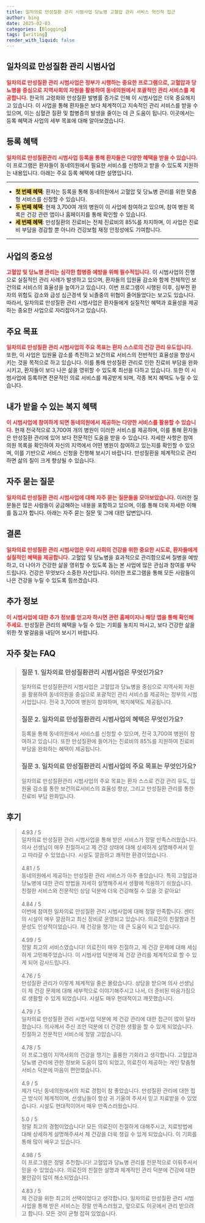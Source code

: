 ```yaml
---
title: 일차의료 만성질환 관리 시범사업 당뇨병 고혈압 관리 서비스 혁신적 접근
author: bing
date: 2025-02-03
categories: [Blogging]
tags: [writing]
render_with_liquid: false
---
```



<h2 id='일차의료_만성질환_관리_시범사업'>일차의료 만성질환 관리 시범사업</h2>

<p><b><span style="color: #ee2323;">일차의료 만성질환 관리 시범사업은 정부가 시행하는 중요한 프로그램으로, 고혈압과 당뇨병을 중심으로 지역사회의 자원을 활용하여 동네의원에서 포괄적인 관리 서비스를 제공합니다.</span></b> 한국의 고령화와 만성질환 발병률 증가로 인해 이 시범사업은 더욱 중요해지고 있습니다. 이 사업을 통해 환자들은 보다 체계적이고 지속적인 관리 서비스를 받을 수 있으며, 이는 심혈관 질환 및 합병증의 발생을 줄이는 데 큰 도움이 됩니다. 이곳에서는 등록 혜택과 사업의 세부 목표에 대해 알아보겠습니다.</p>

<h2 id='등록_혜택'>등록 혜택</h2>

<p><b><span style="color: #ee2323;">일차의료 만성질환관리 시범사업 등록을 통해 환자들은 다양한 혜택을 받을 수 있습니다.</span></b> 이 프로그램은 환자들이 동네의원에서 필요한 서비스를 신청하고 받을 수 있도록 지원하는 내용입니다. 아래는 주요 등록 혜택에 대한 설명입니다.</p>

<hr />

<ul>
    <li><b><span style="background-color: #ffe066;">첫 번째 혜택</span></b>: 환자는 등록을 통해 동네의원에서 고혈압 및 당뇨병 관리를 위한 맞춤형 서비스를 신청할 수 있습니다.</li>
    <li><b><span style="background-color: #ffe066;">두 번째 혜택</span></b>: 현재 3,700여 개의 병원이 이 사업에 참여하고 있으며, 참여 병원 목록은 건강 관련 앱이나 홈페이지를 통해 확인할 수 있습니다.</li>
    <li><b><span style="background-color: #ffe066;">세 번째 혜택</span></b>: 만성질환의 진료비는 전체 진료비의 85%를 차지하며, 이 사업은 진료비 부담을 경감할 뿐 아니라 건강보험 재정 안정성에도 기여합니다.</li>
</ul>

<hr />

<h2 id='사업의_중요성'>사업의 중요성</h2>

<p><b><span style="color: #ee2323;">고혈압 및 당뇨병 관리는 심각한 합병증 예방을 위해 필수적입니다.</span></b> 이 시범사업의 진행으로 실질적인 관리 사례가 발생하고 있으며, 환자들의 입원율 감소와 함께 전체적인 보건의료 서비스의 효율성을 높여가고 있습니다. 이번 프로그램이 시행된 이후, 심부전 환자의 위험도 감소와 급성 심근경색 및 뇌졸중의 위협이 줄어들었다는 보고도 있습니다. 따라서, 일차의료 만성질환 관리 시범사업은 환자들에게 실질적인 혜택과 효율성을 제공하는 중요한 사업으로 자리잡아가고 있습니다.</p>

<h2 id='주요_목표'>주요 목표</h2>

<p><b><span style="color: #ee2323;">일차의료 만성질환 관리 시범사업의 주요 목표는 환자 스스로의 건강 관리 유도입니다.</span></b> 또한, 이 사업은 입원율 감소를 촉진하고 보건의료 서비스의 전반적인 효율성을 향상시키는 것을 목적으로 하고 있습니다. 이를 통해 만성질환 관리로 인한 진료비 부담을 완화시키고, 환자들이 보다 나은 삶을 영위할 수 있도록 최선을 다하고 있습니다. 또한 이 시범사업에 등록하면 전문적인 의료 서비스를 제공받게 되며, 각종 복지 혜택도 누릴 수 있습니다.</p>

<h2 id='복지_혜택'>내가 받을 수 있는 복지 혜택</h2>

<p><b><span style="color: #ee2323;">이 시범사업에 참여하게 되면 동네의원에서 제공하는 다양한 서비스를 활용할 수 있습니다.</span></b> 현재 전국적으로 3,700여 개의 병원이 이러한 서비스를 제공하며, 이를 통해 환자들은 만성질환 관리에 있어 보다 전문적인 도움을 받을 수 있습니다. 자세한 사항은 참여 의원 목록을 확인하여 자신의 지역에서 어떤 병원이 참여하고 있는지를 확인할 수 있으며, 이를 기반으로 서비스 신청을 진행해 보시기 바랍니다. 만성질환을 체계적으로 관리하면 삶의 질이 크게 향상될 수 있습니다.</p>

<h2 id='자주_묻는_질문'>자주 묻는 질문</h2>

<p><b><span style="color: #ee2323;">일차의료 만성질환 관리 시범사업에 대해 자주 묻는 질문들을 모아보았습니다.</span></b> 이러한 질문들은 많은 사람들이 궁금해하는 내용을 포함하고 있으며, 이를 통해 더욱 자세한 이해를 돕고자 합니다. 아래는 자주 묻는 질문 및 그에 대한 답변입니다.</p>

<h2 id='결론'>결론</h2>

<p><b><span style="color: #ee2323;">일차의료 만성질환 관리 시범사업은 우리 사회의 건강을 위한 중요한 시도로, 환자들에게 실질적인 혜택을 제공합니다.</span></b> 고혈압 및 당뇨병을 효과적으로 관리함으로써 질병을 예방하고, 더 나아가 건강한 삶을 영위할 수 있도록 돕는 본 사업에 많은 관심과 참여를 부탁드립니다. 건강은 무엇보다 소중한 자산입니다. 이러한 프로그램을 통해 모든 사람들이 나은 건강을 누릴 수 있도록 힘쓰겠습니다.</p>

<h2 id='추가정보'>추가 정보</h2>

<p><b><span style="color: #ee2323;">이 시범사업에 대한 추가 정보를 얻고자 하시면 관련 홈페이지나 해당 앱을 통해 확인해 주세요.</span></b> 만성질환 관리의 혜택을 누릴 수 있는 기회를 놓치지 마시고, 보다 건강한 삶을 위한 첫 발걸음을 내딛어 보시기 바랍니다.</p>


<h2 id='자주_찾는_FAQ'>자주 찾는 FAQ</h2>
<div itemscope="" itemtype="https://schema.org/FAQPage">
<blockquote>
<div itemscope="" itemprop="mainEntity" itemtype="https://schema.org/Question">
<h3 itemprop="name">질문 1. 일차의료 만성질환관리 시범사업은 무엇인가요?</h3>
<div itemscope="" itemprop="acceptedAnswer" itemtype="https://schema.org/Answer">
<span itemprop="text">
<p>일차의료 만성질환관리 시범사업은 고혈압과 당뇨병을 중심으로 지역사회 자원을 활용하여 동네의원을 중심으로 포괄적인 관리 서비스를 제공하는 정부의 시범사업입니다. 전국 3,700여 병원이 참여하며, 복지혜택도 제공됩니다.</p>
</span>
</div>
</div>
<div itemscope="" itemprop="mainEntity" itemtype="https://schema.org/Question">
<h3 itemprop="name">질문 2. 일차의료 만성질환관리 시범사업의 혜택은 무엇인가요?</h3>
<div itemscope="" itemprop="acceptedAnswer" itemtype="https://schema.org/Answer">
<span itemprop="text">
<p>등록을 통해 동네의원에서 서비스를 신청할 수 있으며, 전국 3,700여 병원이 참여하고 있습니다. 또한 만성질환에 들어가는 진료비의 85%를 지원하여 진료비 부담을 완화하는 혜택이 제공됩니다.</p>
</span>
</div>
</div>
<div itemscope="" itemprop="mainEntity" itemtype="https://schema.org/Question">
<h3 itemprop="name">질문 3. 일차의료 만성질환관리 시범사업의 주요 목표는 무엇인가요?</h3>
<div itemscope="" itemprop="acceptedAnswer" itemtype="https://schema.org/Answer">
<span itemprop="text">
<p>일차의료 만성질환관리 시범사업의 주요 목표는 환자 스스로 건강 관리 유도, 입원율 감소를 통한 보건의료서비스의 효율성 향상, 그리고 만성질환 관리를 통한 진료비 부담 완화입니다.</p>
</span>
</div>
</div>
</blockquote>
</div>
<h2 id='후기'>후기</h2>
<div itemscope itemtype="https://schema.org/Product">
  <blockquote>
  <div itemprop="review" itemscope itemtype="https://schema.org/Review">
      <div itemprop="reviewRating" itemscope itemtype="https://schema.org/Rating"> <span itemprop="ratingValue">4.93</span> / <span itemprop="bestRating">5</span> </div>
      <span itemprop="reviewBody">일차의료 만성질환 관리 시범사업을 통해 받은 서비스가 정말 만족스러웠습니다. 의사 선생님이 매우 친절하시고 제 건강 상태에 대해 상세하게 설명해주셔서 믿고 따라갈 수 있었습니다. 시설도 깔끔하고 쾌적한 환경이었습니다.</span>
  </div>
  <br>
  <div itemprop="review" itemscope itemtype="https://schema.org/Review">
      <div itemprop="reviewRating" itemscope itemtype="https://schema.org/Rating"> <span itemprop="ratingValue">4.81</span> / <span itemprop="bestRating">5</span> </div>
      <span itemprop="reviewBody">동네의원에서 제공하는 만성질환 관리 서비스가 아주 좋았습니다. 특히 고혈압과 당뇨병에 대한 관리 방법을 자세히 설명해주셔서 생활에 적용하기 쉬웠습니다. 친절한 서비스와 전문적인 상담 덕분에 더욱 건강해질 수 있을 것 같아요!</span>
  </div>
  <br>
  <div itemprop="review" itemscope itemtype="https://schema.org/Review">
      <div itemprop="reviewRating" itemscope itemtype="https://schema.org/Rating"> <span itemprop="ratingValue">4.84</span> / <span itemprop="bestRating">5</span> </div>
      <span itemprop="reviewBody">이번에 참여한 일차의료 만성질환 관리 시범사업에 대해 정말 만족합니다. 센터의 시설이 매우 깔끔하고 최신 장비로 운영되고 있습니다. 의료진의 친절함과 전문성도 인상적이었습니다. 제 건강을 챙기는 데 큰 도움이 되고 있습니다.</span>
  </div>
  <br>
  <div itemprop="review" itemscope itemtype="https://schema.org/Review">
      <div itemprop="reviewRating" itemscope itemtype="https://schema.org/Rating"> <span itemprop="ratingValue">4.99</span> / <span itemprop="bestRating">5</span> </div>
      <span itemprop="reviewBody">정말 최고의 서비스였습니다! 의료진이 매우 친절하고, 제 건강 문제에 대해 세심하게 고민해주었습니다. 이 시범사업 덕분에 제 건강 관리를 체계적으로 할 수 있게 되어 감사드립니다.</span>
  </div>
  <br>
  <div itemprop="review" itemscope itemtype="https://schema.org/Review">
      <div itemprop="reviewRating" itemscope itemtype="https://schema.org/Rating"> <span itemprop="ratingValue">4.76</span> / <span itemprop="bestRating">5</span> </div>
      <span itemprop="reviewBody">만성질환 관리가 이렇게 체계적일 줄은 몰랐습니다. 상담을 받으며 의사 선생님이 제 건강 문제에 대해 세부적으로 이야기해주시고 나서, 더 준비된 마음가짐으로 생활할 수 있게 되었습니다. 시설도 매우 현대적이고 깨끗했습니다.</span>
  </div>
  <br>
  <div itemprop="review" itemscope itemtype="https://schema.org/Review">
      <div itemprop="reviewRating" itemscope itemtype="https://schema.org/Rating"> <span itemprop="ratingValue">4.79</span> / <span itemprop="bestRating">5</span> </div>
      <span itemprop="reviewBody">일차의료 만성질환 관리 시범사업 덕분에 제 건강 관리에 대한 접근이 많이 달라졌습니다. 의사께서 주신 조언 덕분에 더 건강한 생활을 할 수 있게 되었습니다. 친절하고 전문적인 서비스에 정말 고맙습니다.</span>
  </div>
  <br>
  <div itemprop="review" itemscope itemtype="https://schema.org/Review">
      <div itemprop="reviewRating" itemscope itemtype="https://schema.org/Rating"> <span itemprop="ratingValue">4.78</span> / <span itemprop="bestRating">5</span> </div>
      <span itemprop="reviewBody">이 프로그램이 지역사회의 건강을 챙기는 훌륭한 기회라고 생각합니다. 고혈압과 당뇨병 관리에 관한 정보와 도움이 많이 되었고, 의료진이 제공하는 개인 맞춤형 서비스 덕분에 마음이 편안했습니다.</span>
  </div>
  <br>
  <div itemprop="review" itemscope itemtype="https://schema.org/Review">
      <div itemprop="reviewRating" itemscope itemtype="https://schema.org/Rating"> <span itemprop="ratingValue">4.9</span> / <span itemprop="bestRating">5</span> </div>
      <span itemprop="reviewBody">제가 다닌 동네의원에서의 치료 경험이 참 좋았습니다. 만성질환 관리에 대한 접근 방식이 체계적이며, 선생님들이 항상 귀 기울여 주셔서 믿고 치료받을 수 있었습니다. 시설도 현대적이어서 매우 만족스러웠습니다.</span>
  </div>
  <br>
  <div itemprop="review" itemscope itemtype="https://schema.org/Review">
      <div itemprop="reviewRating" itemscope itemtype="https://schema.org/Rating"> <span itemprop="ratingValue">5.0</span> / <span itemprop="bestRating">5</span> </div>
      <span itemprop="reviewBody">정말 최고의 경험이었습니다! 모든 의료진이 친절하게 대해주시고, 치료방법에 대해 상세하게 설명해주셔서 제 건강을 더욱 챙길 수 있게 되었습니다. 이 기회를 통해 많이 배우고 있습니다.</span>
  </div>
  <br>
  <div itemprop="review" itemscope itemtype="https://schema.org/Review">
      <div itemprop="reviewRating" itemscope itemtype="https://schema.org/Rating"> <span itemprop="ratingValue">4.98</span> / <span itemprop="bestRating">5</span> </div>
      <span itemprop="reviewBody">이 프로그램은 정말 추천합니다! 고혈압과 당뇨병 관리를 전문적으로 이뤄주셔서 믿을 수 있었습니다. 의료진의 친절한 설명과 체계적인 관리 덕분에 건강에 대한 불안감이 많이 해소되었습니다.</span>
  </div>
  <br>
  <div itemprop="review" itemscope itemtype="https://schema.org/Review">
      <div itemprop="reviewRating" itemscope itemtype="https://schema.org/Rating"> <span itemprop="ratingValue">4.83</span> / <span itemprop="bestRating">5</span> </div>
      <span itemprop="reviewBody">제 건강을 위한 최고의 선택이었다고 생각합니다. 일차의료 만성질환 관리 시범사업을 통해 받은 서비스는 정말 만족스러웠고, 앞으로도 이곳에서 관리 받으려고 합니다. 모든 것이 균형 잡혀 있었습니다.</span>
  </div>
  </blockquote>
</div>
